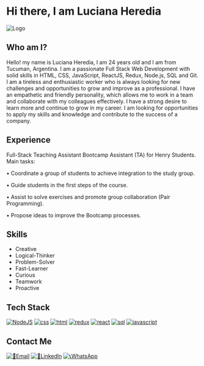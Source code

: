 
# Hi there, I am Luciana Heredia




![Logo](https://i.pinimg.com/564x/8b/5e/b9/8b5eb93cff0af7a4b9a48ca9f6467c2f.jpg)


## Who am I?

Hello! my name is Luciana Heredia, I am 24 years old and I am from Tucuman, Argentina.
I am a passionate Full Stack Web Development with solid skills in HTML, CSS, JavaScript, ReactJS, Redux, Node.js, SQL and Git. I am a tireless and enthusiastic worker who is always looking for new challenges and opportunities to grow and improve as a professional. I have an empathetic and friendly personality, which allows me to work in a team and collaborate with my colleagues effectively. I have a strong desire to learn more and continue to grow in my career. I am looking for opportunities to apply my skills and knowledge and contribute to the success of a company.
## Experience

Full-Stack Teaching Assistant
Bootcamp Assistant (TA) for Henry Students.
Main tasks:

• Coordinate a group of students to achieve integration to the study group.

• Guide students in the first steps of the course.

• Assist to solve exercises and promote group collaboration (Pair Programming).

• Propose ideas to improve the Bootcamp processes.


## Skills

- Creative
- Logical-Thinker
- Problem-Solver
- Fast-Learner
- Curious
- Teamwork
- Proactive




## Tech Stack

[![NodeJS](https://camo.githubusercontent.com/e54b6fbe98e1bb7e122c12f630f3209bcf14d53134be538e01f2cd6e82d17804/68747470733a2f2f726561646d652d636f6d706f6e656e74732e76657263656c2e6170702f6170693f636f6d706f6e656e743d6c6f676f2666696c6c3d626c61636b266c6f676f3d4e6f64652e4a73)]()
[![css](https://camo.githubusercontent.com/75baaeba3ba125453b363b812a884362103cbe95b99b94541ed3c7083a5670c5/68747470733a2f2f726561646d652d636f6d706f6e656e74732e76657263656c2e6170702f6170693f636f6d706f6e656e743d6c6f676f2666696c6c3d626c61636b266c6f676f3d435353332673766766696c6c3d303238646431)]()
[![html](https://camo.githubusercontent.com/396b76f2cc031facbf7854b8fee32dec8e001140870c52cdc65797b027bc97a0/68747470733a2f2f726561646d652d636f6d706f6e656e74732e76657263656c2e6170702f6170693f636f6d706f6e656e743d6c6f676f2666696c6c3d626c61636b266c6f676f3d48544d4c352673766766696c6c3d303238646431)]()
[![redux](https://camo.githubusercontent.com/646f7db5f840e9d4ffcb9074e59feffdc4796c9930babaa961fcc85491c7c788/68747470733a2f2f726561646d652d636f6d706f6e656e74732e76657263656c2e6170702f6170693f636f6d706f6e656e743d6c6f676f2666696c6c3d626c61636b266c6f676f3d72656475782673766766696c6c3d343564356665)]()
[![react](https://camo.githubusercontent.com/b01538f8ea8f7647d217d0c06ca05832263462abf1d52e7db02cfff3aff4eb16/68747470733a2f2f726561646d652d636f6d706f6e656e74732e76657263656c2e6170702f6170693f636f6d706f6e656e743d6c6f676f2666696c6c3d626c61636b266c6f676f3d726561637426646573633d5265616374253230616e6425323052656163742532304e617469766526616e696d6174696f6e3d7370696e2673766766696c6c3d313564386665)]()
[![sql](https://camo.githubusercontent.com/553d9f00389458b300805cba8170fa71e1150bd1b9e973d9ff879eb72a33f191/68747470733a2f2f726561646d652d636f6d706f6e656e74732e76657263656c2e6170702f6170693f636f6d706f6e656e743d6c6f676f2666696c6c3d626c61636b266c6f676f3d506f737467726553514c2673766766696c6c3d333336373931)]()
[![javascript](https://camo.githubusercontent.com/a4b0c52143bce39b20016c69445ec8c678b624c4e69343f4ddbd2d725ec17637/68747470733a2f2f726561646d652d636f6d706f6e656e74732e76657263656c2e6170702f6170693f636f6d706f6e656e743d6c6f676f2666696c6c3d626c61636b266c6f676f3d6a6176617363726970742673766766696c6c3d663664663163)]()


## Contact Me

[![📩Email]()](https://mail.google.com/mail/u/0/?fs=1&tf=cm&to=luuheredia24@gmail.com)
[![📌LinkedIn](LinkedIn)](https://www.linkedin.com/in/luciana-heredia-4b8622198/)
[![📞WhatsApp](WhatsApp)](https://api.whatsapp.com/send/?phone=543815815206&text&type=phone_number&app_absent=0)
